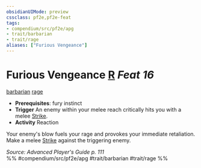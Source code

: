 ```yaml
---
obsidianUIMode: preview
cssclass: pf2e,pf2e-feat
tags:
- compendium/src/pf2e/apg
- trait/barbarian
- trait/rage
aliases: ["Furious Vengeance"]
---
```

# Furious Vengeance  [R](../../rules/core-rulebook/chapter-9-playing-the-game.md#Actions "Reaction") *Feat 16*  
[barbarian](../../rules/traits/barbarian.md)  [rage](../../rules/traits/rage.md)  

- **Prerequisites**: fury instinct
- **Trigger** An enemy within your melee reach critically hits you with a melee [Strike](../../rules/actions/strike.md).
- **Activity** Reaction

Your enemy's blow fuels your rage and provokes your immediate retaliation. Make a melee [Strike](../../rules/actions/strike.md) against the triggering enemy.

*Source: Advanced Player's Guide p. 111*  
%% #compendium/src/pf2e/apg #trait/barbarian #trait/rage %%